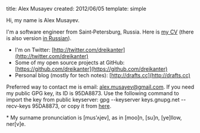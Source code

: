title: Alex Musayev
created: 2012/06/05
template: simple

Hi, my name is Alex Musayev.

I'm a software engineer from Saint&#8209;Petersburg, Russia. Here is [my CV](/alexm-cv-en.pdf) (there is also version [in&nbsp;Russian](/alexm-cv-ru.pdf)).

* I'm on Twitter: [http://twitter.com/dreikanter](http://twitter.com/dreikanter)
* Some of my open source projects at GitHub: [https://github.com/dreikanter](https://github.com/dreikanter)
* Personal blog (mostly for tech notes): [http://drafts.cc](http://drafts.cc)

Preferred way to contact me is email: [alex.musayev@gmail.com](mailto:alex.musayev@gmail.com). If you need my public GPG key, its ID is 95DA8873. Use the following command to import the key from public keyserver: gpg --keyserver keys.gnupg.net --recv-keys 95DA8873, or copy it from [here](/alexm-gpg.txt).

<span class="text-muted">* My surname pronunciation is \[mus'&#652;jev\], as in [moo]n, [su]n, [ye]llow, ner[v]e.</span>
